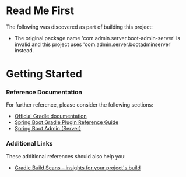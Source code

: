 # Read Me First
The following was discovered as part of building this project:

* The original package name 'com.admin.server.boot-admin-server' is invalid and this project uses 'com.admin.server.bootadminserver' instead.

# Getting Started

### Reference Documentation
For further reference, please consider the following sections:

* [Official Gradle documentation](https://docs.gradle.org)
* [Spring Boot Gradle Plugin Reference Guide](https://docs.spring.io/spring-boot/docs/2.2.4.RELEASE/gradle-plugin/reference/html/)
* [Spring Boot Admin (Server)](https://codecentric.github.io/spring-boot-admin/current/#getting-started)

### Additional Links
These additional references should also help you:

* [Gradle Build Scans – insights for your project's build](https://scans.gradle.com#gradle)

